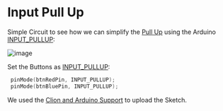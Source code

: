 # Input Pull Up

Simple Circuit to see how we can simplify the [Pull Up](https://github.com/robsonoduarte/learn-arduino/tree/master/arduino-courses/arduino-brazilian-course/pull-up) using the Arduino [INPUT_PULLUP](https://www.arduino.cc/reference/en/language/variables/constants/constants/):

![image](https://user-images.githubusercontent.com/797845/82921251-8ec8a100-9f4e-11ea-9896-d96da9901acd.png)

Set the Buttons as [INPUT_PULLUP](https://github.com/robsonoduarte/learn-arduino/blob/57344943137ade6254ade75b69e05cbe0edb6da1/arduino-courses/arduino-brazilian-course/input-pull-up/input_pull_up.ino#L9-L10):
```c++
 pinMode(btnRedPin, INPUT_PULLUP);
 pinMode(btnBluePin, INPUT_PULLUP);
```


We used the [Clion and Arduino Support](https://github.com/robsonoduarte/learn-arduino/tree/master/clion-arduino/example) to upload the Sketch.
